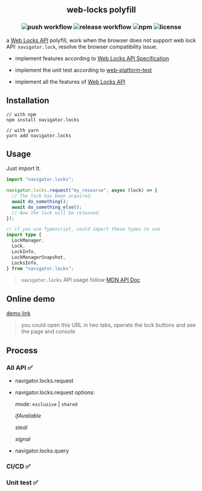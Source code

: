 <h2 align="center">web-locks polyfill</h2>

<h3 align="center">

![push workflow](https://github.com/aermin/web-locks/actions/workflows/push.yml/badge.svg)
![release workflow](https://github.com/aermin/web-locks/actions/workflows/release.yml/badge.svg)
![npm](https://img.shields.io/npm/v/navigator.locks)
![license](https://img.shields.io/github/license/aermin/web-locks)

</h3>

a [Web Locks API](https://developer.mozilla.org/en-US/docs/Web/API/Web_Locks_API) polyfill, work when the browser does not support web lock API: `navigator.lock`, resolve the browser compatibility issue.

- implement features according to [Web Locks API Specification](https://wicg.github.io/web-locks/)

- implement the unit test according to [web-platform-test](https://github.com/web-platform-tests/wpt/tree/master/web-locks)

- implement all the features of [Web Locks API](https://developer.mozilla.org/en-US/docs/Web/API/Web_Locks_API)

## Installation

```
// with npm
npm install navigator.locks

// with yarn
yarn add navigator.locks
```

## Usage

Just import It.

```js
import "navigator.locks";

navigator.locks.request("my_resource", async (lock) => {
  // The lock has been acquired.
  await do_something();
  await do_something_else();
  // Now the lock will be released.
});
```

```ts
// if you use Typescript, could import these types to use
import type {
  LockManager,
  Lock,
  LockInfo,
  LockManagerSnapshot,
  LocksInfo,
} from "navigator.locks";
```

> `navigator.locks` API usage follow [MDN API Doc](https://developer.mozilla.org/en-US/docs/Web/API/Web_Locks_API)

## Online demo

[demo link](https://codesandbox.io/s/web-locks-demo-ytqq5?file=/src/pollfill/polyfill.ts)

> you could open this URL in two tabs, operate the lock buttons and see the page and console

## Process

### All API ✅

- navigator.locks.request

- navigator.locks.request options:

  *mode*: `exclusive` | `shared`

  *ifAvailable*

  *steal*

  *signal*

- navigator.locks.query

### CI/CD ✅

### Unit test ✅
